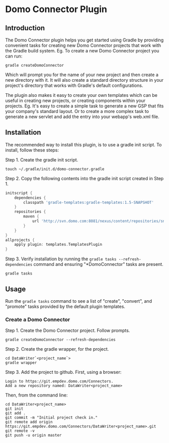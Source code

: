 # Domo Connector Plugin

## Introduction

The Domo Connector plugin helps you get started using Gradle by providing convenient tasks for creating new Domo Connector projects that work with the Gradle build system.
Eg. To create a new Domo Connector project you can run:

```shell
gradle createDomoConnector
```

Which will prompt you for the name of your new project and then create a new directory with it. It will also create a standard directory structure in your
project's directory that works with Gradle's default configurations.

The plugin also makes it easy to create your own templates which can be useful in creating new projects, or creating components within your projects. Eg.
It's easy to create a simple task to generate a new GSP that fits your company's standard layout. Or to create a more complex task to generate a new servlet
and add the entry into your webapp's web.xml file.

## Installation

The recommended way to install this plugin, is to use a gradle init script. To install, follow these steps:

Step 1. Create the gradle init script.
```shell
touch ~/.gradle/init.d/domo-connector.gradle
```
Step 2. Copy the following contents into the gradle init script created in Step 1.
```groovy
initscript {
    dependencies {
        classpath 'gradle-templates:gradle-templates:1.5-SNAPSHOT'
    }
    repositories {
        maven {
            url 'http://svn.domo.com:8081/nexus/content/repositories/snapshots/'
        }
    }
}
allprojects {
    apply plugin: templates.TemplatesPlugin
}
```
Step 3. Verify installation by running the `gradle tasks --refresh-dependencies` command and ensuring "*DomoConnector" tasks are present.
```shell
gradle tasks
```

## Usage

Run the `gradle tasks` command to see a list of "create", "convert", and "promote" tasks provided by the default plugin templates.

### Create a Domo Connector

Step 1. Create the Domo Connector project. Follow prompts.
```shell
gradle createDomoConnector --refresh-dependencies
```
Step 2. Create the gradle wrapper, for the project.
```shell
cd DataWriter`<project_name`>
gradle wrapper
```
Step 3. Add the project to github.
First, using a browser:
```shell
Login to https://git.empdev.domo.com/Connectors.
Add a new repository named: DataWriter<project_name>
```
Then, from the command line:
```shell
cd DataWriter<project_name>
git init
git add .
git commit -m "Initial project check in."
git remote add origin https://git.empdev.domo.com/Connectors/DataWriter<project_name>.git
git remote -v
git push -u origin master
```
